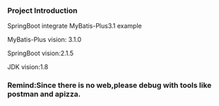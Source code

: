 ### Project Introduction

SpringBoot integrate MyBatis-Plus3.1 example

MyBatis-Plus vision: 3.1.0

SpringBoot vision:2.1.5

JDK vision:1.8

### Remind:Since there is no web,please debug with tools like postman and apizza.
